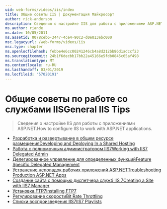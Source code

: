 ```yaml
---
uid: web-forms/videos/iis/index
title: Общие советы IIS | Документация Майкрософт
author: rick-anderson
description: Сведения о настройке IIS для работы с приложениями ASP.NET.
ms.author: riande
ms.date: 10/05/2011
ms.assetid: 0078ceb6-3447-4ce4-90c2-d0e013ebc000
msc.legacyurl: /web-forms/videos/iis
msc.type: chapter
ms.openlocfilehash: febbe4e6cc00241246cb4a8d212bb86d1adccf23
ms.sourcegitcommit: 24b1f6decbb17bb22a45166e5fdb0845c65af498
ms.translationtype: MT
ms.contentlocale: ru-RU
ms.lasthandoff: 03/01/2019
ms.locfileid: "57020191"
---
```

<a name="general-iis-tips"></a><span data-ttu-id="4e14a-103">Общие советы по работе со службами IIS</span><span class="sxs-lookup"><span data-stu-id="4e14a-103">General IIS Tips</span></span>
====================
> <span data-ttu-id="4e14a-104">Сведения о настройке IIS для работы с приложениями ASP.NET.</span><span class="sxs-lookup"><span data-stu-id="4e14a-104">How to configure IIS to work with ASP.NET applications.</span></span>


- [<span data-ttu-id="4e14a-105">Разработка и развертывание в общем ресурсе размещения</span><span class="sxs-lookup"><span data-stu-id="4e14a-105">Developing and Deploying In a Shared Hosting</span></span>](developing-and-deploying-in-a-shared-hosting.md)
- [<span data-ttu-id="4e14a-106">Работа с полномочным администратором IIS7</span><span class="sxs-lookup"><span data-stu-id="4e14a-106">Working with IIS7 Delegated Admin</span></span>](working-with-iis7-deligated-admin.md)
- [<span data-ttu-id="4e14a-107">Делегированное управление для определенных функций</span><span class="sxs-lookup"><span data-stu-id="4e14a-107">Feature Specific Delegated Management</span></span>](feature-specific-delegated-management.md)
- [<span data-ttu-id="4e14a-108">Устранение неполадок рабочих приложений ASP.NET</span><span class="sxs-lookup"><span data-stu-id="4e14a-108">Troubleshooting Production ASP.NET Apps</span></span>](troubleshooting-production-aspnet-apps.md)
- [<span data-ttu-id="4e14a-109">Создание сайта с помощью диспетчера служб IIS 7</span><span class="sxs-lookup"><span data-stu-id="4e14a-109">Creating a Site with IIS7 Manager</span></span>](creating-a-site-with-iis7-manager.md)
- [<span data-ttu-id="4e14a-110">Установка FTP7</span><span class="sxs-lookup"><span data-stu-id="4e14a-110">Installing FTP7</span></span>](installing-ftp7.md)
- [<span data-ttu-id="4e14a-111">Регулирование скорости</span><span class="sxs-lookup"><span data-stu-id="4e14a-111">Bit Rate Throttling</span></span>](bit-rate-throttling.md)
- [<span data-ttu-id="4e14a-112">Списки воспроизведения IIS7</span><span class="sxs-lookup"><span data-stu-id="4e14a-112">IIS7 Playlists</span></span>](iis7-playlists.md)
